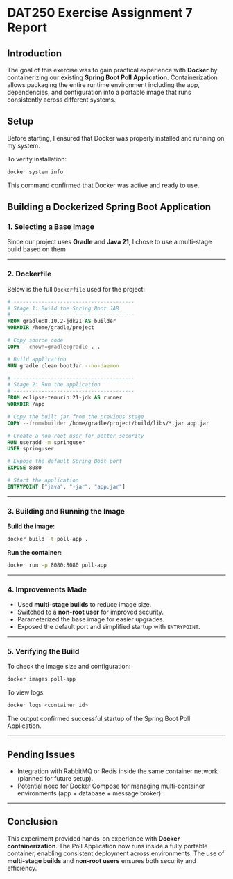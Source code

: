 # DAT250 Exercise Assignment 7 Report

## Introduction

The goal of this exercise was to gain practical experience with **Docker** by containerizing our existing **Spring Boot Poll Application**.
Containerization allows packaging the entire runtime environment including the app, dependencies, and configuration into a portable image that runs consistently across different systems.

## Setup

Before starting, I ensured that Docker was properly installed and running on my system.

To verify installation:

```bash
docker system info
```

This command confirmed that Docker was active and ready to use.

## Building a Dockerized Spring Boot Application

### 1. Selecting a Base Image

Since our project uses **Gradle** and **Java 21**, I chose to use a multi-stage build based on them

---

### 2. Dockerfile

Below is the full `Dockerfile` used for the project:

```dockerfile
# ---------------------------------------
# Stage 1: Build the Spring Boot JAR
# ---------------------------------------
FROM gradle:8.10.2-jdk21 AS builder
WORKDIR /home/gradle/project

# Copy source code
COPY --chown=gradle:gradle . .

# Build application
RUN gradle clean bootJar --no-daemon

# ---------------------------------------
# Stage 2: Run the application
# ---------------------------------------
FROM eclipse-temurin:21-jdk AS runner
WORKDIR /app

# Copy the built jar from the previous stage
COPY --from=builder /home/gradle/project/build/libs/*.jar app.jar

# Create a non-root user for better security
RUN useradd -m springuser
USER springuser

# Expose the default Spring Boot port
EXPOSE 8080

# Start the application
ENTRYPOINT ["java", "-jar", "app.jar"]
```

---

### 3. Building and Running the Image

**Build the image:**

```bash
docker build -t poll-app .
```

**Run the container:**

```bash
docker run -p 8080:8080 poll-app
```

---

### 4. Improvements Made

* Used **multi-stage builds** to reduce image size.
* Switched to a **non-root user** for improved security.
* Parameterized the base image for easier upgrades.
* Exposed the default port and simplified startup with `ENTRYPOINT`.

---

### 5. Verifying the Build

To check the image size and configuration:

```bash
docker images poll-app
```

To view logs:

```bash
docker logs <container_id>
```

The output confirmed successful startup of the Spring Boot Poll Application.

---

## Pending Issues

* Integration with RabbitMQ or Redis inside the same container network (planned for future setup).
* Potential need for Docker Compose for managing multi-container environments (app + database + message broker).

---

## Conclusion

This experiment provided hands-on experience with **Docker containerization**.
The Poll Application now runs inside a fully portable container, enabling consistent deployment across environments.
The use of **multi-stage builds** and **non-root users** ensures both security and efficiency.